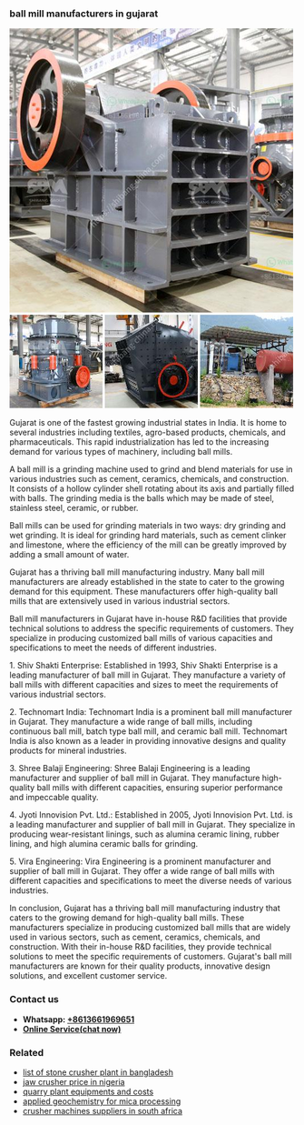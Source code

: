<h3>ball mill manufacturers in gujarat</h3><img src='1708499207.jpg' alt=''><p>Gujarat is one of the fastest growing industrial states in India. It is home to several industries including textiles, agro-based products, chemicals, and pharmaceuticals. This rapid industrialization has led to the increasing demand for various types of machinery, including ball mills.</p><p>A ball mill is a grinding machine used to grind and blend materials for use in various industries such as cement, ceramics, chemicals, and construction. It consists of a hollow cylinder shell rotating about its axis and partially filled with balls. The grinding media is the balls which may be made of steel, stainless steel, ceramic, or rubber.</p><p>Ball mills can be used for grinding materials in two ways: dry grinding and wet grinding. It is ideal for grinding hard materials, such as cement clinker and limestone, where the efficiency of the mill can be greatly improved by adding a small amount of water.</p><p>Gujarat has a thriving ball mill manufacturing industry. Many ball mill manufacturers are already established in the state to cater to the growing demand for this equipment. These manufacturers offer high-quality ball mills that are extensively used in various industrial sectors.</p><p>Ball mill manufacturers in Gujarat have in-house R&D facilities that provide technical solutions to address the specific requirements of customers. They specialize in producing customized ball mills of various capacities and specifications to meet the needs of different industries.</p><p>1. Shiv Shakti Enterprise: Established in 1993, Shiv Shakti Enterprise is a leading manufacturer of ball mill in Gujarat. They manufacture a variety of ball mills with different capacities and sizes to meet the requirements of various industrial sectors.</p><p>2. Technomart India: Technomart India is a prominent ball mill manufacturer in Gujarat. They manufacture a wide range of ball mills, including continuous ball mill, batch type ball mill, and ceramic ball mill. Technomart India is also known as a leader in providing innovative designs and quality products for mineral industries.</p><p>3. Shree Balaji Engineering: Shree Balaji Engineering is a leading manufacturer and supplier of ball mill in Gujarat. They manufacture high-quality ball mills with different capacities, ensuring superior performance and impeccable quality.</p><p>4. Jyoti Innovision Pvt. Ltd.: Established in 2005, Jyoti Innovision Pvt. Ltd. is a leading manufacturer and supplier of ball mill in Gujarat. They specialize in producing wear-resistant linings, such as alumina ceramic lining, rubber lining, and high alumina ceramic balls for grinding.</p><p>5. Vira Engineering: Vira Engineering is a prominent manufacturer and supplier of ball mill in Gujarat. They offer a wide range of ball mills with different capacities and specifications to meet the diverse needs of various industries.</p><p>In conclusion, Gujarat has a thriving ball mill manufacturing industry that caters to the growing demand for high-quality ball mills. These manufacturers specialize in producing customized ball mills that are widely used in various sectors, such as cement, ceramics, chemicals, and construction. With their in-house R&D facilities, they provide technical solutions to meet the specific requirements of customers. Gujarat's ball mill manufacturers are known for their quality products, innovative design solutions, and excellent customer service.</p><h3>Contact us</h3><ul><li><strong>Whatsapp:&nbsp;<a href="https://wa.me/8613661969651">+8613661969651</a></strong></li><li><a href="https://swt.shibang-china.com/?git&amp;zhl&amp;ball mill manufacturers in gujarat"><strong>Online Service(chat now)</strong></a></li></ul><h3>Related</h3><ul><li><a href='list of stone crusher plant in bangladesh.md'>list of stone crusher plant in bangladesh</a></li><li><a href='jaw crusher price in nigeria.md'>jaw crusher price in nigeria</a></li><li><a href='quarry plant equipments and costs.md'>quarry plant equipments and costs</a></li><li><a href='applied geochemistry for mica processing.md'>applied geochemistry for mica processing</a></li><li><a href='crusher machines suppliers in south africa.md'>crusher machines suppliers in south africa</a></li></ul>